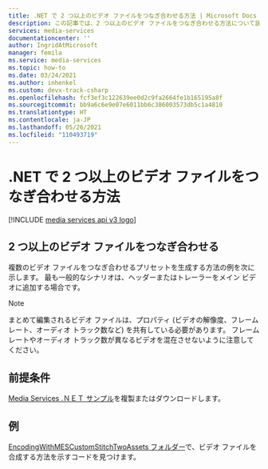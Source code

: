 ```yaml
---
title: .NET で 2 つ以上のビデオ ファイルをつなぎ合わせる方法 | Microsoft Docs
description: この記事では、2 つ以上のビデオ ファイルをつなぎ合わせる方法について説明します。
services: media-services
documentationcenter: ''
author: IngridAtMicrosoft
manager: femila
ms.service: media-services
ms.topic: how-to
ms.date: 03/24/2021
ms.author: inhenkel
ms.custom: devx-track-csharp
ms.openlocfilehash: fcf3ef3c122639ee0d2c9fa2664fe1b165195a8f
ms.sourcegitcommit: bb9a6c6e9e07e6011bb6c386003573db5c1a4810
ms.translationtype: HT
ms.contentlocale: ja-JP
ms.lasthandoff: 05/26/2021
ms.locfileid: "110493719"
---
```

# <a name="how-to-stitch-two-or-more-video-files-with-net"></a>.NET で 2 つ以上のビデオ ファイルをつなぎ合わせる方法

[!INCLUDE [media services api v3 logo](./includes/v3-hr.md)]

## <a name="stitch-two-or-more-video-files"></a>2 つ以上のビデオ ファイルをつなぎ合わせる

複数のビデオ ファイルをつなぎ合わせるプリセットを生成する方法の例を次に示します。 最も一般的なシナリオは、ヘッダーまたはトレーラーをメイン ビデオに追加する場合です。

> [!NOTE]
> まとめて編集されるビデオ ファイルは、プロパティ (ビデオの解像度、フレーム レート、オーディオ トラック数など) を共有している必要があります。 フレーム レートやオーディオ トラック数が異なるビデオを混在させないように注意してください。

## <a name="prerequisites"></a>前提条件

[Media Services .ＮＥＴ サンプル](https://github.com/Azure-Samples/media-services-v3-dotnet/)を複製またはダウンロードします。 

## <a name="example"></a>例

[EncodingWithMESCustomStitchTwoAssets フォルダー](https://github.com/Azure-Samples/media-services-v3-dotnet/blob/main/VideoEncoding/Encoding_StitchTwoAssets/Program.cs)で、ビデオ ファイルを合成する方法を示すコードを見つけます。
